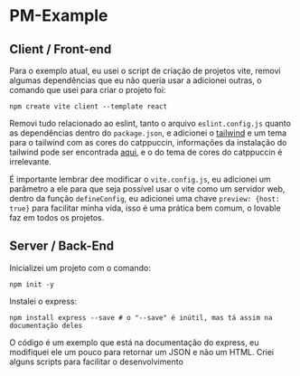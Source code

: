 # PM-Example

## Client / Front-end

Para o exemplo atual, eu usei o script de criação de projetos vite, removi algumas dependências que eu não queria usar a adicionei outras, o comando que usei para criar o projeto foi:

```shell
npm create vite client --template react
```

Removi tudo relacionado ao eslint, tanto o arquivo `eslint.config.js` quanto as dependências dentro do `package.json`, e adicionei o [tailwind](https://tailwindcss.com/) e um tema para o tailwind com as cores do catppuccin, informações da instalação do tailwind pode ser encontrada [aqui](https://tailwindcss.com/docs/installation/using-vite), e o do tema de cores do catppuccin é irrelevante.

É importante lembrar dee modificar o `vite.config.js`, eu adicionei um parâmetro a ele para que seja possível usar o vite como um servidor web, dentro da função `defineConfig`, eu adicionei uma chave `preview: {host: true}` para facilitar minha vida, isso é uma prática bem comum, o lovable faz em todos os projetos.

## Server / Back-End

Inicializei um projeto com o comando:

```shell
npm init -y
```

Instalei o express:

```shell
npm install express --save # o "--save" é inútil, mas tá assim na documentação deles
```
O código é um exemplo que está na documentação do express, eu modifiquei ele um pouco para retornar um JSON e não um HTML. Criei alguns scripts para facilitar o desenvolvimento

